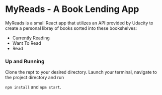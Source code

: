 # MyReads - A Book Lending App

MyReads is a small React app that utilizes an API provided by Udacity to create a
personal libray of books sorted into these bookshelves:

* Currently Reading
* Want To Read
* Read

### Up and Running

Clone the rept to your desired directory. Launch your terminal, navigate to the project directory and run 

`npm install` and `npm start`.
